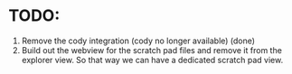 # TODO:


1. Remove the cody integration (cody no longer available) (done)
2. Build out the webview for the scratch pad files and remove it from the explorer view. So that way we can have a dedicated scratch pad view. 